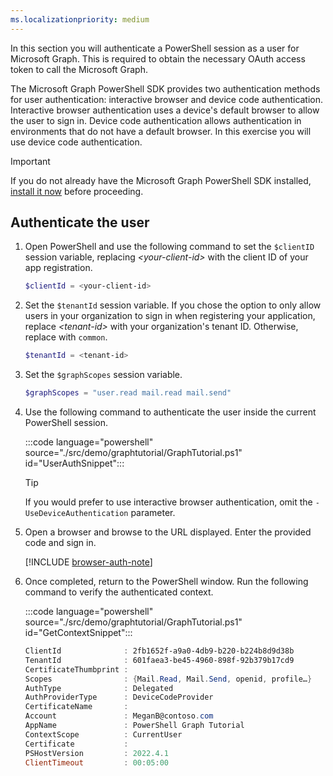 ```yaml
---
ms.localizationpriority: medium
---
```


<!-- markdownlint-disable MD041 -->

In this section you will authenticate a PowerShell session as a user for Microsoft Graph. This is required to obtain the necessary OAuth access token to call the Microsoft Graph.

The Microsoft Graph PowerShell SDK provides two authentication methods for user authentication: interactive browser and device code authentication. Interactive browser authentication uses a device's default browser to allow the user to sign in. Device code authentication allows authentication in environments that do not have a default browser. In this exercise you will use device code authentication.

> [!IMPORTANT]
> If you do not already have the Microsoft Graph PowerShell SDK installed, [install it now](/powershell/microsoftgraph/installation) before proceeding.

## Authenticate the user

1. Open PowerShell and use the following command to set the `$clientID` session variable, replacing *&lt;your-client-id&gt;* with the client ID of your app registration.

    ```powershell
    $clientId = <your-client-id>
    ```

1. Set the `$tenantId` session variable. If you chose the option to only allow users in your organization to sign in when registering your application, replace *&lt;tenant-id&gt;* with your organization's tenant ID. Otherwise, replace with `common`.

    ```powershell
    $tenantId = <tenant-id>
    ```

1. Set the `$graphScopes` session variable.

    ```powershell
    $graphScopes = "user.read mail.read mail.send"
    ```

1. Use the following command to authenticate the user inside the current PowerShell session.

    :::code language="powershell" source="./src/demo/graphtutorial/GraphTutorial.ps1" id="UserAuthSnippet":::

    > [!TIP]
    > If you would prefer to use interactive browser authentication, omit the `-UseDeviceAuthentication` parameter.

1. Open a browser and browse to the URL displayed. Enter the provided code and sign in.

    [!INCLUDE [browser-auth-note](../shared/browser-auth-note.md)]

1. Once completed, return to the PowerShell window. Run the following command to verify the authenticated context.

    :::code language="powershell" source="./src/demo/graphtutorial/GraphTutorial.ps1" id="GetContextSnippet":::

    ```powershell
    ClientId              : 2fb1652f-a9a0-4db9-b220-b224b8d9d38b
    TenantId              : 601faea3-be45-4960-898f-92b379b17cd9
    CertificateThumbprint :
    Scopes                : {Mail.Read, Mail.Send, openid, profile…}
    AuthType              : Delegated
    AuthProviderType      : DeviceCodeProvider
    CertificateName       :
    Account               : MeganB@contoso.com
    AppName               : PowerShell Graph Tutorial
    ContextScope          : CurrentUser
    Certificate           :
    PSHostVersion         : 2022.4.1
    ClientTimeout         : 00:05:00
    ```
